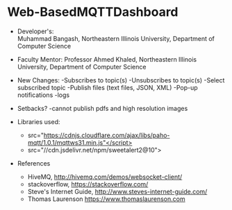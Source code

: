 # Web-BasedMQTTDashboard

- Developer's:  
         Muhammad Bangash, 
         Northeastern Illinois University, 
         Department of Computer Science
	 
- Faculty Mentor: 
	Professor Ahmed Khaled, 
	Northeastern Illinois University, 
        Department of Computer Science

- New Changes:
     -Subscribes to topic(s)
     -Unsubscribes to topic(s)
     -Select subscribed topic
     -Publish files (text files, JSON, XML)
     -Pop-up notifications
	 -logs

- Setbacks?
	 -cannot publish pdfs and high resolution images

- Libraries used: 
	- src="https://cdnjs.cloudflare.com/ajax/libs/paho-mqtt/1.0.1/mqttws31.min.js"</script>
	- src="//cdn.jsdelivr.net/npm/sweetalert2@10"></script>

- References
	- HiveMQ, http://hivemq.com/demos/websocket-client/
	- stackoverflow, https://stackoverflow.com/
	- Steve's Internet Guide, http://www.steves-internet-guide.com/
	- Thomas Laurenson https://www.thomaslaurenson.com
